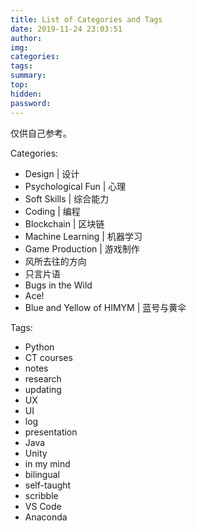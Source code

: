 ```yaml
---
title: List of Categories and Tags
date: 2019-11-24 23:03:51
author:
img:
categories:
tags:
summary:
top:
hidden:
password:
---
```

仅供自己参考。

Categories:

- Design | 设计
- Psychological Fun | 心理
- Soft Skills | 综合能力
- Coding | 编程
- Blockchain | 区块链
- Machine Learning | 机器学习
- Game Production | 游戏制作
- 风所去往的方向
- 只言片语
- Bugs in the Wild
- Ace!
- Blue and Yellow of HIMYM | 蓝号与黄伞

Tags:

- Python
- CT courses
- notes
- research
- updating
- UX
- UI
- log
- presentation
- Java
- Unity
- in my mind
- bilingual
- self-taught
- scribble
- VS Code
- Anaconda